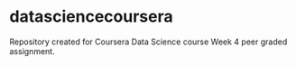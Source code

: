 # datasciencecoursera
Repository created for Coursera Data Science course Week 4 peer graded assignment.
